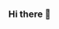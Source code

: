 ### Hi there 👋

<!--
**liveintottenham/liveintottenham** is a ✨ _special_ ✨ repository because its `README.md` (this file) appears on your GitHub profile.

[![Top Langs](https://github-readme-stats.vercel.app/api/top-langs/?username=liveintottenham)](https://github.com/liveintottenham/github-readme-stats)

ও 학력

1. 동의대학교 컴퓨터소프트웨어공학 3학년 재학중

2. 도쿄공과대학 컴퓨터사이언스학부 1학년 휴학중

​

ও 자격증 (취득일자)

1. JLPT N2 (2019년도)

2. 컴퓨터 활용능력 1급 (2017년도)

3. ITQ 정보기술자격 (2016년도)

4. 문서실무사 2급 (2016년도)

5. MOS 마스터 자격증 (2018년도)

​

ఎ 대외활동

1. 부산대학교 SW센터 주관 '코드코치' (대1 ~ 현재) 

- 초등학교 대상의 아이들에게 코딩교육 봉사

2. 부산정보문화센터 주관 ' ICT 서포터즈'(대3 ~ 현재) 

- ICT 관련 문화를 알리고 교육봉사

3. 동의대 컴퓨터소프트웨어공학 과동아리 회장 'CPU' (대2)

- 영상편집, 코딩을 가르치고 메이커 봉사활동 참여 등

4. 동서대 주관 'SW 테크매니저' 참여 (대2)

- 엠블럭을 이용한 블럭코딩 강의

5. 창원대 컴퓨터공학과 과동아리 팀원 (대2 ~ 대3)

- 창원 소재 내 중학교에서 기초지식 및 아두이노 강의 등

6. 백스코 개최 'IT 박람회' 동의대학교 부스운영 (대1)

7. 여가부 주관 '클라우드 보안 시나리오 공모전 ' 참여 (대2)

8. 정부 주관 ' 빅데이터 공모전' 참여 (대3 ~ )

- 경상남도 창원시 내 버스 공공 빅데이터 알고리즘 연구

​

ఎ 수상

1. 기상청 주관 '날씨 공공데이터 공모전' 장려상 수상

2. 부산대 SW주관 'SW 애듀톤' 우수상 수상

3. 여가부 주관 '클라우딩 공모전' 장려상 수상

4. 동의대학교 총장상 '캡스톤 디자인 경진대회 ' 우수상 수상 

​

ఎ 교외 활동

1. 부산광역시 소재 내 파견교육 (앱인벤터, 아두이노)

- 부산대 SW교육센터, 남광복지관, 사직중, 사동초, 동서대

2. 경상남도 창원시 소재 내 파견교육 

- 명서중학교, 팔용중학교

3. 창원시 소재 스타트업 PM 2개월 실무 (빅데이터 구축)
[![Top Langs](https://github-readme-stats.vercel.app/api/top-langs/?username=liveintottenham)](https://github.com/liveintottenham/github-readme-stats)
